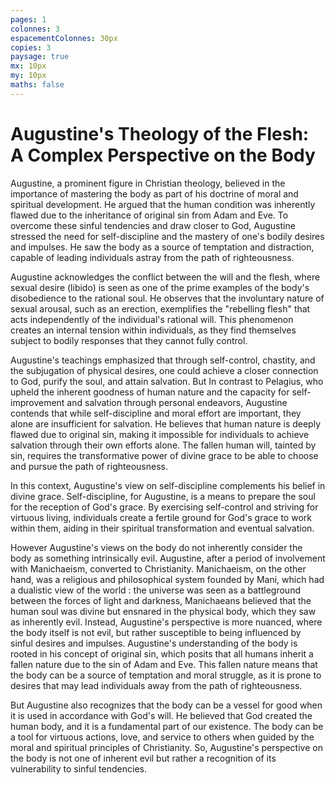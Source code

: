 ```yaml
---
pages: 1
colonnes: 3
espacementColonnes: 30px
copies: 3
paysage: true
mx: 10px
my: 10px
maths: false
---
```


# Augustine's Theology of the Flesh: <br>A Complex Perspective on the Body

Augustine, a prominent figure in Christian theology, believed in the importance of mastering the body as part of his doctrine of moral and spiritual development. He argued that the human condition was inherently flawed due to the inheritance of original sin from Adam and Eve. To overcome these sinful tendencies and draw closer to God, Augustine stressed the need for self-discipline and the mastery of one's bodily desires and impulses. He saw the body as a source of temptation and distraction, capable of leading individuals astray from the path of righteousness. 

Augustine acknowledges the conflict between the will and the flesh, where sexual desire (libido) is seen as one of the prime examples of the body's disobedience to the rational soul. He observes that the involuntary nature of sexual arousal, such as an erection, exemplifies the "rebelling flesh" that acts independently of the individual's rational will. This phenomenon creates an internal tension within individuals, as they find themselves subject to bodily responses that they cannot fully control.

Augustine's teachings emphasized that through self-control, chastity, and the subjugation of physical desires, one could achieve a closer connection to God, purify the soul, and attain salvation. But
In contrast to Pelagius, who upheld the inherent goodness of human nature and the capacity for self-improvement and salvation through personal endeavors, Augustine contends that while self-discipline and moral effort are important, they alone are insufficient for salvation. He believes that human nature is deeply flawed due to original sin, making it impossible for individuals to achieve salvation through their own efforts alone. The fallen human will, tainted by sin, requires the transformative power of divine grace to be able to choose and pursue the path of righteousness.

In this context, Augustine's view on self-discipline complements his belief in divine grace. Self-discipline, for Augustine, is a means to prepare the soul for the reception of God's grace. By exercising self-control and striving for virtuous living, individuals create a fertile ground for God's grace to work within them, aiding in their spiritual transformation and eventual salvation.

However Augustine's views on the body do not inherently consider the body as something intrinsically evil. Augustine, after a period of involvement with Manichaeism, converted to Christianity. Manichaeism, on the other hand, was a religious and philosophical system founded by Mani, which had a dualistic view of the world : the universe was seen as a battleground between the forces of light and darkness, Manichaeans believed that the human soul was divine but ensnared in the physical body, which they saw as inherently evil.  Instead, Augustine's perspective is more nuanced, where the body itself is not evil, but rather susceptible to being influenced by sinful desires and impulses. Augustine's understanding of the body is rooted in his concept of original sin, which posits that all humans inherit a fallen nature due to the sin of Adam and Eve. This fallen nature means that the body can be a source of temptation and moral struggle, as it is prone to desires that may lead individuals away from the path of righteousness.

But Augustine also recognizes that the body can be a vessel for good when it is used in accordance with God's will. He believed that God created the human body, and it is a fundamental part of our existence. The body can be a tool for virtuous actions, love, and service to others when guided by the moral and spiritual principles of Christianity. So, Augustine's perspective on the body is not one of inherent evil but rather a recognition of its vulnerability to sinful tendencies.

